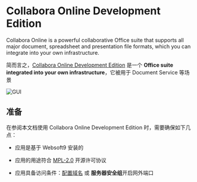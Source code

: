 # Collabora Online Development Edition

Collabora Online is a powerful collaborative Office suite that supports all major document, spreadsheet and presentation file formats, which you can integrate into your own infrastructure. 

简而言之，[Collabora Online Development Edition](https://collaboraonline.github.io/) 是一个 **Office suite integrated into your own infrastructure**，它被用于 Document Service  等场景


![GUI](https://libs.websoft9.com/Websoft9/DocsPicture/zh/collabora/collabora-gui-websoft9.png)


## 准备

在参阅本文档使用 Collabora Online Development Edition 时，需要确保如下几点：

- 应用是基于 Websoft9 安装的

- 应用的用途符合 [MPL-2.0](https://opensource.org/licenses/MPL-2.0) 开源许可协议

- 应用具备访问条件：[配置域名](./guide/appsetdomain) 或 **服务器安全组**开启网外端口